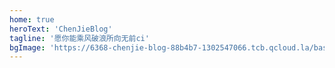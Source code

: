```yaml
---
home: true
heroText: 'ChenJieBlog'
tagline: '愿你能乘风破浪所向无前ci'
bgImage: 'https://6368-chenjie-blog-88b4b7-1302547066.tcb.qcloud.la/base/base-banner.svg'
---
```

